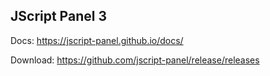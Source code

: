 ## JScript Panel 3

Docs: https://jscript-panel.github.io/docs/

Download: https://github.com/jscript-panel/release/releases

